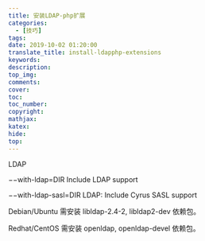 ```yaml
---
title: 安装LDAP-php扩展
categories:
  - [技巧]
tags:
date: 2019-10-02 01:20:00
translate_title: install-ldapphp-extensions
keywords:
description:
top_img: 
comments:
cover: 
toc:
toc_number:
copyright:
mathjax:
katex:
hide:
top:
---
```

LDAP
−−with-ldap=DIR         Include LDAP support
 −−with-ldap-sasl=DIR    LDAP: Include Cyrus SASL support
 Debian/Ubuntu 需安装 libldap-2.4-2, libldap2-dev 依赖包。
 Redhat/CentOS 需安装 openldap, openldap-devel 依赖包。